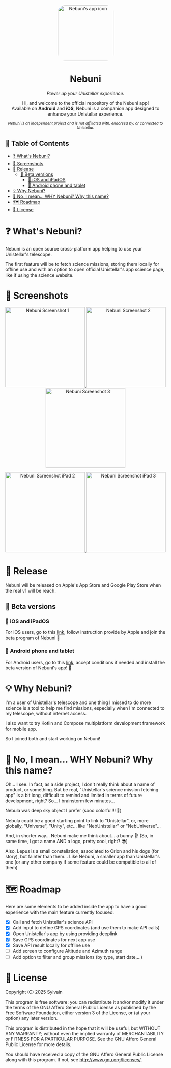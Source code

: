 <p align="center">
  <img src="/misc/pictures/nebuni_app_icon_small.png" alt="Nebuni's app icon" width="175" style="border-radius:22px"/>
</p>

<h1 align="center">Nebuni</h1>

<p align="center">
  <em>Power up your Unistellar experience.</em>
</p>

<p align="center">
  Hi, and welcome to the official repository of the Nebuni app! <br/>
  Available on <strong>Android</strong> and <strong>iOS</strong>, Nebuni is a companion app designed to enhance your Unistellar experience.
</p>

<p align="center">
  <sub><em>Nebuni is an independent project and is not affiliated with, endorsed by, or connected to Unistellar.</em></sub>
</p>

## 📑 Table of Contents
- [❓ What's Nebuni?](#-whats-nebuni)
- [📸 Screenshots](#-screenshots)
- [🚀 Release](#-release)
    - [🧪 Beta versions](#-beta-versions)
        - [🍏 iOS and iPadOS](#-ios-and-ipados)
        - [🤖 Android phone and tablet](#-android-phone-and-tablet)
- [💡 Why Nebuni?](#-why-nebuni)
- [🐇 No, I mean... WHY Nebuni? Why this name?](#-no-i-mean-why-nebuni-why-this-name)
- [🗺️ Roadmap](#-roadmap)
- [📜 License](#-license)

# ❓ What's Nebuni?
Nebuni is an open source cross-platform app helping to use your Unistellar's telescope.

The first feature will be to fetch science missions, storing them locally for offline use and with an option to open official Unistellar's app science page, like if using the science website.

# 📸 Screenshots

<p align="center">
  <a href="misc/pictures/screenshots/iOS/screenshot_01.png">
    <img src="misc/pictures/screenshots/iOS/screenshot_01.png" width="250" alt="Nebuni Screenshot 1"/>
  </a>
  <a href="misc/pictures/screenshots/iOS/screenshot_02.png">
    <img src="misc/pictures/screenshots/iOS/screenshot_02.png" width="250" alt="Nebuni Screenshot 2"/>
  </a>
  <a href="misc/pictures/screenshots/iOS/screenshot_03.png">
    <img src="misc/pictures/screenshots/iOS/screenshot_03.png" width="250" alt="Nebuni Screenshot 3"/>
  </a>
</p>

<p align="center">
  <a href="misc/pictures/screenshots/iPadOS/screenshot_02.png">
    <img src="misc/pictures/screenshots/iPadOS/screenshot_02.png" height="250" alt="Nebuni Screenshot iPad 2"/>
  </a>
  <a href="misc/pictures/screenshots/iPadOS/screenshot_03.png">
    <img src="misc/pictures/screenshots/iPadOS/screenshot_03.png" height="250" alt="Nebuni Screenshot iPad 3"/>
  </a>
</p>

# 🚀 Release
Nebuni will be released on Apple's App Store and Google Play Store when the real v1 will be reach.

## 🧪 Beta versions
### 🍎 iOS and iPadOS
For iOS users, go to this [link](https://testflight.apple.com/join/NMbXYvmA), follow instruction provide by Apple and join the beta program of Nebuni 🐰

### 🤖 Android phone and tablet
For Android users, go to this [link](https://play.google.com/store/apps/details?id=com.domnis.nebuni), accept conditions if needed and install the beta version of Nebuni's app! 🐰

# 💡 Why Nebuni?
I'm a user of Unistellar's telescope and one thing I missed to do more science is a tool to help me find missions, especially when I'm connected to my telescope, without internet access.

I also want to try Kotlin and Compose multiplatform development framework for mobile app.

So I joined both and start working on Nebuni!

# 🐰 No, I mean... WHY Nebuni? Why this name?
Oh... I see. In fact, as a side project, I don't really think about a name of product, or something. But be real, "Unistellar's science mission fetching app" is a bit long, difficult to remind and limited in terms of future development, right?
So... I brainstorm few minutes...

Nebula was deep sky object I prefer (sooo colorful!!! 🤩)

Nebula could be a good starting point to link to "Unistellar", or, more globally, "Universe", "Unity", etc... like "NebUnistellar" or "NebUniverse"...

And, in shorter way... Nebuni make me think about... a bunny 🐰! (So, in same time, I got a name AND a logo, pretty cool, right? 😎)

Also, Lepus is a small constellation, associated to Orion and his dogs (for story), but fainter than them... Like Nebuni, a smaller app than Unistellar's one (or any other company if some feature could be compatible to all of them)

# 🗺 Roadmap
Here are some elements to be added inside the app to have a good experience with the main feature currently focused.

- [x] Call and fetch Unistellar's science API
- [x] Add input to define GPS coordinates (and use them to make API calls) 
- [x] Open Unistellar's app by using providing deeplink
- [x] Save GPS coordinates for next app use
- [x] Save API result locally for offline use
- [ ] Add screen to configure Altitude and Azimuth range
- [ ] Add option to filter and group missions (by type, start date,...)

# 📜 License
Copyright (C) 2025 Sylvain

This program is free software: you can redistribute it and/or modify
it under the terms of the GNU Affero General Public License as published by
the Free Software Foundation, either version 3 of the License, or
(at your option) any later version.

This program is distributed in the hope that it will be useful,
but WITHOUT ANY WARRANTY; without even the implied warranty of
MERCHANTABILITY or FITNESS FOR A PARTICULAR PURPOSE.  See the
GNU Affero General Public License for more details.

You should have received a copy of the GNU Affero General Public License
along with this program.  If not, see <http://www.gnu.org/licenses/>.